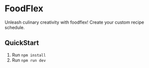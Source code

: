 # FoodFlex

Unleash culinary creativity with foodflex! Create your custom recipe schedule.

## QuickStart

1. Run `npm install`
2. Run `npm run dev`
